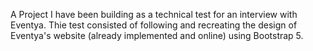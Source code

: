 A Project I have been building as a technical test for an interview with Eventya.
Thie test consisted of following and recreating the design of Eventya's website (already implemented and online) using Bootstrap 5.
